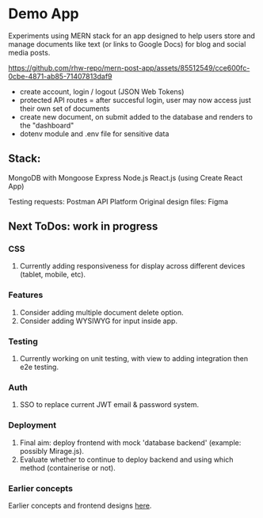 # **Demo App**

Experiments using MERN stack for an app designed to help users store and manage documents like text (or links to Google Docs) for blog and social media posts. 

https://github.com/rhw-repo/mern-post-app/assets/85512549/cce600fc-0cbe-4871-ab85-71407813daf9

- create account, login / logout (JSON Web Tokens)
- protected API routes = after succesful login, user may now access just their own set of documents 
- create new document, on submit added to the database and renders to the "dashboard" 
- dotenv module and .env file for sensitive data

## **Stack:**
MongoDB with Mongoose 
Express
Node.js 
React.js (using Create React App)

Testing requests: Postman API Platform
Original design files: Figma


## **Next ToDos: work in progress** 

### **CSS**
1) Currently adding responsiveness for display across different devices (tablet, mobile, etc).

### **Features**
1) Consider adding multiple document delete option.
2) Consider adding WYSIWYG for input inside app.

### **Testing** 
1) Currently working on unit testing, with view to adding integration then e2e testing. 

### **Auth**
1) SSO to replace current JWT email & password system.

### **Deployment**
1) Final aim: deploy frontend with mock 'database backend' (example: possibly Mirage.js). 
2) Evaluate whether to continue to deploy backend and using which method (containerise or not).

### **Earlier concepts**
Earlier concepts and frontend designs [here](https://github.com/rhw-repo/content_simple).





